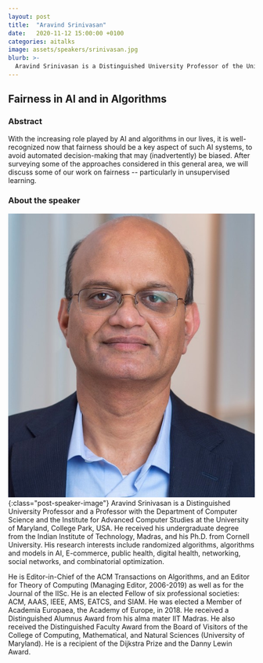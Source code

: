 ```yaml
---
layout: post
title:  "Aravind Srinivasan"
date:   2020-11-12 15:00:00 +0100
categories: aitalks
image: assets/speakers/srinivasan.jpg
blurb: >-
  Aravind Srinivasan is a Distinguished University Professor of the University of Maryland. He is an elected Fellow of six professional societies: ACM, IEEE, AMS, AAAS, EATCS, and SIAM. His research interests include algorithms, combinatorial optimization and their interface with machine learning.​​​​
---
```


## Fairness in AI and in Algorithms

### Abstract
With the increasing role played by AI and algorithms in our lives, it is well-recognized now that fairness should be a key aspect of such AI systems, to avoid automated decision-making that may (inadvertently) be biased. After surveying some of the approaches considered in this general area, we will discuss some of our work on fairness -- particularly in unsupervised learning. 

### About the speaker
![Aravind Srinivasan](/assets/speakers/srinivasan.jpg){:class="post-speaker-image"}
Aravind Srinivasan is a Distinguished University Professor and a Professor with the Department of Computer Science and the Institute for Advanced Computer Studies at the University of Maryland, College Park, USA. He received his undergraduate degree from the Indian Institute of Technology, Madras, and his Ph.D. from Cornell University. His research interests include randomized algorithms, algorithms and models in AI, E-commerce, public health, digital health, networking, social networks, and combinatorial optimization.

He is Editor-in-Chief of the ACM Transactions on Algorithms, and an Editor for Theory of Computing (Managing Editor, 2006-2019) as well as for the Journal of the IISc. He is an elected Fellow of six professional societies: ACM, AAAS, IEEE, AMS, EATCS, and SIAM. He was elected a Member of Academia Europaea, the Academy of Europe, in 2018. He received a Distinguished Alumnus Award from his alma mater IIT Madras. He also received the Distinguished Faculty Award from the Board of Visitors of the College of Computing, Mathematical, and Natural Sciences (University of Maryland). He is a recipient of the Dijkstra Prize and the Danny Lewin Award.
